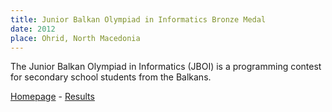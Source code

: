 ```yaml
---
title: Junior Balkan Olympiad in Informatics Bronze Medal
date: 2012
place: Ohrid, North Macedonia
---
```


The Junior Balkan Olympiad in Informatics (JBOI) is a programming contest for
secondary school students from the Balkans.

[Homepage](http://jboi2012.cs.org.mk/) - [Results](http://jboi2012.cs.org.mk/content/results)
